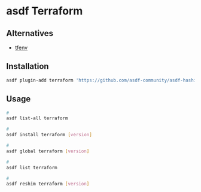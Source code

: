 # asdf Terraform

## Alternatives

- [tfenv](/tfenv.md)

## Installation

```sh
asdf plugin-add terraform 'https://github.com/asdf-community/asdf-hashicorp.git'
```

## Usage

```sh
#
asdf list-all terraform

#
asdf install terraform [version]

#
asdf global terraform [version]

#
asdf list terraform

#
asdf reshim terraform [version]
```
